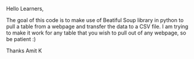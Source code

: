 Hello Learners,

 The goal of this code is to make use of Beatiful Soup library in python to pull a table from a webpage and transfer the data 
 to a CSV file. I am trying to make it work for any table that you wish to pull out of any webpage, so be patient :)
 
 Thanks
 Amit K 
